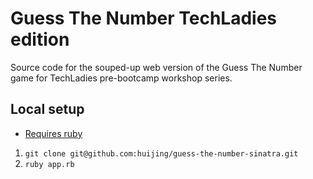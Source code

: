 # Guess The Number TechLadies edition
Source code for the souped-up web version of the Guess The Number game for TechLadies pre-bootcamp workshop series.

## Local setup
- [Requires ruby](https://www.ruby-lang.org/en/documentation/installation/)

1. `git clone git@github.com:huijing/guess-the-number-sinatra.git`
2. `ruby app.rb`
